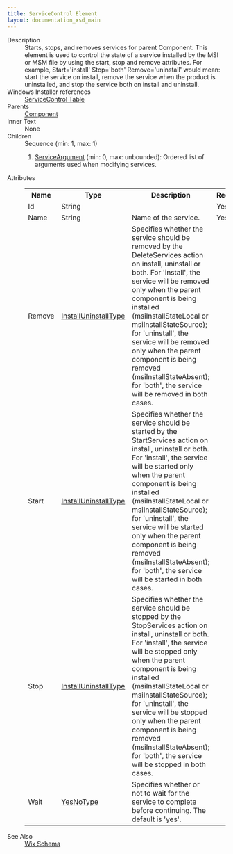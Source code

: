 ```yaml
---
title: ServiceControl Element
layout: documentation_xsd_main
---
```

<dl>
  <dt>Description</dt>
  <dd>                 Starts, stops, and removes services for parent Component. This element is used to control the state                 of a service installed by the MSI or MSM file by using the start, stop and remove attributes.                 For example, Start='install' Stop='both' Remove='uninstall' would mean: start the service on install,                 remove the service when the product is uninstalled, and stop the service both on install and uninstall.             </dd>
  <dt>Windows Installer references</dt>
  <dd>
    <a href="http://msdn.microsoft.com/library/aa371634.aspx" target="_blank">ServiceControl Table</a>
  </dd>
  <dt>Parents</dt>
  <dd>
    <a href="../component/">Component</a>
  </dd>
  <dt>Inner Text</dt>
  <dd>None</dd>
  <dt>Children</dt>
  <dd>Sequence (min: 1, max: 1)<ol><li><a href="../serviceargument/">ServiceArgument</a> (min: 0, max: unbounded): Ordered list of arguments used when modifying services.</li></ol></dd>
  <dt>Attributes</dt>
  <dd>
    <table cellspacing="0" cellpadding="0" class="schema">
      <tr>
        <th width="15%">Name</th>
        <th width="15%">Type</th>
        <th width="65%">Description</th>
        <th width="15%">Required</th>
      </tr>
      <tr>
        <td>Id</td>
        <td>String</td>
        <td>&nbsp;</td>
        <td>Yes</td>
      </tr>
      <tr>
        <td>Name</td>
        <td>String</td>
        <td>Name of the service.</td>
        <td>Yes</td>
      </tr>
      <tr>
        <td>Remove</td>
        <td><a href="../simple_type_installuninstalltype/">InstallUninstallType</a></td>
        <td>                     Specifies whether the service should be removed by the DeleteServices action on install, uninstall or both.                     For 'install', the service will be removed only when the parent component is being installed (msiInstallStateLocal or                     msiInstallStateSource); for 'uninstall', the service will be removed only when the parent component                     is being removed (msiInstallStateAbsent); for 'both', the service will be removed in both cases.                 </td>
        <td>&nbsp;</td>
      </tr>
      <tr>
        <td>Start</td>
        <td><a href="../simple_type_installuninstalltype/">InstallUninstallType</a></td>
        <td>                     Specifies whether the service should be started by the StartServices action on install, uninstall or both.                     For 'install', the service will be started only when the parent component is being installed (msiInstallStateLocal or                     msiInstallStateSource); for 'uninstall', the service will be started only when the parent component                     is being removed (msiInstallStateAbsent); for 'both', the service will be started in both cases.                 </td>
        <td>&nbsp;</td>
      </tr>
      <tr>
        <td>Stop</td>
        <td><a href="../simple_type_installuninstalltype/">InstallUninstallType</a></td>
        <td>                     Specifies whether the service should be stopped by the StopServices action on install, uninstall or both.                     For 'install', the service will be stopped only when the parent component is being installed (msiInstallStateLocal or                     msiInstallStateSource); for 'uninstall', the service will be stopped only when the parent component                     is being removed (msiInstallStateAbsent); for 'both', the service will be stopped in both cases.                 </td>
        <td>&nbsp;</td>
      </tr>
      <tr>
        <td>Wait</td>
        <td><a href="../simple_type_yesnotype/">YesNoType</a></td>
        <td>Specifies whether or not to wait for the service to complete before continuing. The default is 'yes'.</td>
        <td>&nbsp;</td>
      </tr>
    </table>
  </dd>
  <dt>See Also</dt>
  <dd>
    <a href="../wix">Wix Schema</a>
  </dd>
</dl>
